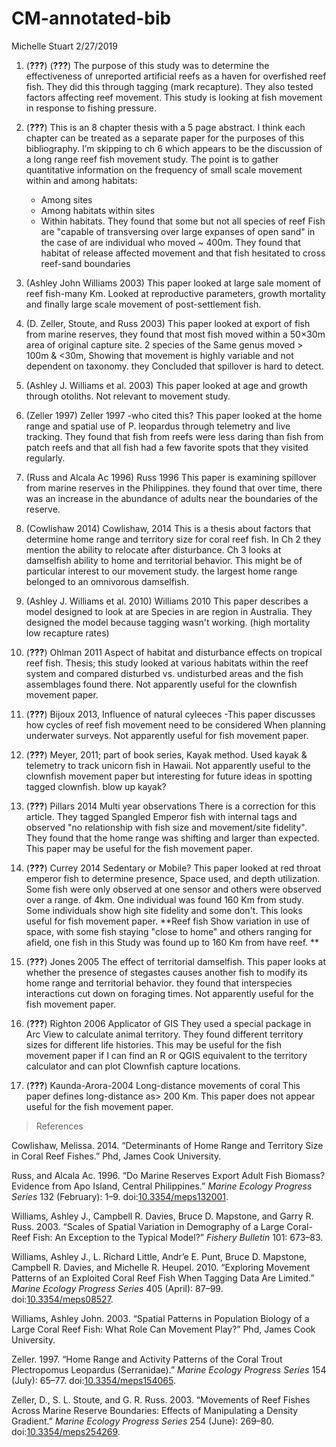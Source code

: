 CM-annotated-bib
================
Michelle Stuart
2/27/2019

1.  (<span class="citeproc-not-found" data-reference-id="addis2013Implications">**???**</span>) (<span class="citeproc-not-found" data-reference-id="addis2013Implications">**???**</span>) The purpose of this study was to determine the effectiveness of unreported artificial reefs as a haven for overfished reef fish. They did this through tagging (mark recapture). They also tested factors affecting reef movement. This study is looking at fish movement in response to fishing pressure.
2.  (<span class="citeproc-not-found" data-reference-id="davies1995Patterns">**???**</span>) This is an 8 chapter thesis with a 5 page abstract. I think each chapter can be treated as a separate paper for the purposes of this bibliography. I’m skipping to ch 6 which appears to be the discussion of a long range reef fish movement study. The point is to gather quantitative information on the frequency of small scale movement within and among habitats:
    -   Among sites
    -   Among habitats within sites
    -   Within habitats.
        They found that some but not all species of reef Fish are "capable of transversing over large expanses of open sand" in the case of are individual who moved ~ 400m. They found that habitat of release affected movement and that fish hesitated to cross reef-sand boundaries
3.  (Ashley John Williams 2003) This paper looked at large sale moment of reef fish-many Km. Looked at reproductive parameters, growth mortality and finally large scale movement of post-settlement fish.

4.  (D. Zeller, Stoute, and Russ 2003) This paper looked at export of fish from marine reserves, they found that most fish moved within a 50×30m area of original capture site. 2 species of the Same genus moved &gt; 100m & &lt;30m, Showing that movement is highly variable and not dependent on taxonomy. they Concluded that spillover is hard to detect.

5.  (Ashley J. Williams et al. 2003) This paper looked at age and growth through otoliths. Not relevant to movement study.
6.  (Zeller 1997) Zeller 1997 -who cited this? This paper looked at the home range and spatial use of P. leopardus through telemetry and live tracking. They found that fish from reefs were less daring than fish from patch reefs and that all fish had a few favorite spots that they visited regularly.

7.  (Russ and Alcala Ac 1996) Russ 1996 This paper is examining spillover from marine reserves in the Philippines. they found that over time, there was an increase in the abundance of adults near the boundaries of the reserve.

8.  (Cowlishaw 2014) Cowlishaw, 2014 This is a thesis about factors that determine home range and territory size for coral reef fish. In Ch 2 they mention the ability to relocate after disturbance. Ch 3 looks at damselfish ability to home and territorial behavior. This might be of particular interest to our movement study. the largest home range belonged to an omnivorous damselfish.

9.  (Ashley J. Williams et al. 2010) Williams 2010 This paper describes a model designed to look at are Species in are region in Australia. They designed the model because tagging wasn't working. (high mortality low recapture rates)

10. (<span class="citeproc-not-found" data-reference-id="ohman2011Aspect">**???**</span>) Ohlman 2011 Aspect of habitat and disturbance effects on tropical reef fish. Thesis; this study looked at various habitats within the reef system and compared disturbed vs. undisturbed areas and the fish assemblages found there. Not apparently useful for the clownfish movement paper.

11. (<span class="citeproc-not-found" data-reference-id="bijoux2013influence">**???**</span>) Bijoux 2013, Influence of natural cyleeces -This paper discusses how cycles of reef fish movement need to be considered When planning underwater surveys. Not apparently useful for fish movement paper.

12. (<span class="citeproc-not-found" data-reference-id="meyer2001Kayak">**???**</span>) Meyer, 2011; part of book series, Kayak method. Used kayak & telemetry to track unicorn fish in Hawaii. Not apparently useful to the clownfish movement paper but interesting for future ideas in spotting tagged clownfish. blow up kayak?

13. (<span class="citeproc-not-found" data-reference-id="pillans2014Multi">**???**</span>) Pillars 2014 Multi year observations There is a correction for this article. They tagged Spangled Emperor fish with internal tags and observed "no relationship with fish size and movement/site fidelity". They found that the home range was shifting and larger than expected. This paper may be useful for the fish movement paper.

14. (<span class="citeproc-not-found" data-reference-id="currey2014Sedentary">**???**</span>) Currey 2014 Sedentary or Mobile? This paper looked at red throat emperor fish to determine presence, Space used, and depth utilization. Some fish were only observed at one sensor and others were observed over a range. of 4km. One individual was found 160 Km from study. Some individuals show high site fidelity and some don't. This looks useful for fish movement paper. **Reef fish Show variation in use of space, with some fish staying "close to home" and others ranging for afield, one fish in this Study was found up to 160 Km from have reef. **

15. (<span class="citeproc-not-found" data-reference-id="jones2005effect">**???**</span>) Jones 2005 The effect of territorial damselfish. This paper looks at whether the presence of stegastes causes another fish to modify its home range and territorial behavior. they found that interspecies interactions cut down on foraging times. Not apparently useful for the fish movement paper.

16. (<span class="citeproc-not-found" data-reference-id="righton2006Application">**???**</span>) Righton 2006 Applicator of GIS They used a special package in Arc View to calculate animal territory. They found different territory sizes for different life histories. This may be useful for the fish movement paper if I can find an R or QGIS equivalent to the territory calculator and can plot Clownfish capture locations.

17. (<span class="citeproc-not-found" data-reference-id="kaunda-arara2004Longdistance">**???**</span>) Kaunda-Arora-2004 Long-distance movements of coral This paper defines long-distance as&gt; 200 Km. This paper does not appear useful for the fish movement paper.

> References

Cowlishaw, Melissa. 2014. “Determinants of Home Range and Territory Size in Coral Reef Fishes.” Phd, James Cook University.

Russ, and Alcala Ac. 1996. “Do Marine Reserves Export Adult Fish Biomass? Evidence from Apo Island, Central Philippines.” *Marine Ecology Progress Series* 132 (February): 1–9. doi:[10.3354/meps132001](https://doi.org/10.3354/meps132001).

Williams, Ashley J., Campbell R. Davies, Bruce D. Mapstone, and Garry R. Russ. 2003. “Scales of Spatial Variation in Demography of a Large Coral-Reef Fish: An Exception to the Typical Model?” *Fishery Bulletin* 101: 673–83.

Williams, Ashley J., L. Richard Little, Andr’e E. Punt, Bruce D. Mapstone, Campbell R. Davies, and Michelle R. Heupel. 2010. “Exploring Movement Patterns of an Exploited Coral Reef Fish When Tagging Data Are Limited.” *Marine Ecology Progress Series* 405 (April): 87–99. doi:[10.3354/meps08527](https://doi.org/10.3354/meps08527).

Williams, Ashley John. 2003. “Spatial Patterns in Population Biology of a Large Coral Reef Fish: What Role Can Movement Play?” Phd, James Cook University.

Zeller. 1997. “Home Range and Activity Patterns of the Coral Trout Plectropomus Leopardus (Serranidae).” *Marine Ecology Progress Series* 154 (July): 65–77. doi:[10.3354/meps154065](https://doi.org/10.3354/meps154065).

Zeller, D., S. L. Stoute, and G. R. Russ. 2003. “Movements of Reef Fishes Across Marine Reserve Boundaries: Effects of Manipulating a Density Gradient.” *Marine Ecology Progress Series* 254 (June): 269–80. doi:[10.3354/meps254269](https://doi.org/10.3354/meps254269).

